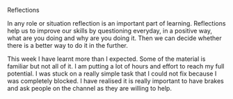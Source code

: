 Reflections

In any role or situation reflection is an important part of learning.
Reflections help us to improve our skills by questioning everyday, in a positive way, what are you doing and why are you doing it.
Then we can decide whether there is a better way to do it in the further.

This week I have learnt more than I expected.  Some of the material is familiar but not all of it. I am putting a lot of hours and effort to reach my full potential.
I was stuck on a really simple task that I could not fix because I was completely blocked.
I have realised it is really important to have brakes and ask people on the channel as they are willing to help.  
